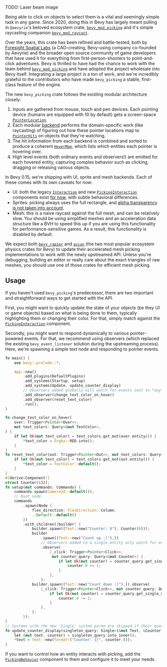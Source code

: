 <!-- Add mesh picking backend and `MeshRayCast` system parameter -->
<!-- https://github.com/bevyengine/bevy/pull/15800 -->

TODO: Laser beam image

Being able to click on objects to select them is a vital and seemingly simple task in any game.
Since 2020, doing this in Bevy has largely meant pulling in `@aevyrie`'s beloved ecosystem crate, [`bevy_mod_picking`] and it's simple raycasting companion [`bevy_mod_raycast`].

Over the years, this crate has been refined and battle-tested, both by [Foresight Spatial Labs] (a CAD-creating, Bevy-using company co-founded by Aevyrie) and
the broader open source community of game developers that have used it for everything from first-person-shooters to point-and-click adventures.
Bevy is thrilled to have had the chance to work with the team behind [`bevy_mod_picking`] and have adopted the project wholesale into Bevy itself.
Integrating a large project is a ton of work, and we're incredibly grateful to the contributors who have made `bevy_picking` a stable, first-class feature of the engine.

The new `bevy_picking` crate follows the existing modular architecture closely:

1. Inputs are gathered from mouse, touch and pen devices. Each pointing device (humans are equipped with 10 by default) gets a screen-space [`PointerLocation`].
2. Each modular [backend] performs the domain-specific work (like raycasting) of figuring out how these pointer locations map to [`PointerHits`] on objects that they're watching.
3. The hit information from each backend is combined and sorted to produce a coherent [`HoverMap`], which lists which entities each pointer is hovering over.
4. High level events (both ordinary events and observers!) are emitted for each hovered entity, capturing complex behavior such as clicking, dragging or releasing various objects.

In Bevy 0.15, we're shipping with UI, sprite and mesh backends. Each of these comes with its own caveats for now:

- UI: both the legacy [`Interaction`] and new [`PickingInteraction`] components exist [for now](https://github.com/bevyengine/bevy/issues/15550), with subtle behavioral differences.
- Sprites: picking always uses the full rectangle, and [alpha transparency is not taken into account](https://github.com/bevyengine/bevy/issues/14929).
- Mesh: this is a naive raycast against the full mesh, and can be relatively slow. You should be using simplified meshes and an acceleration data structure like a BVH to speed this up if you are using this functionality for performance-sensitive games. As a result, this functionality is disabled by default.

We expect both [`bevy_rapier`] and [`avian`] (the two most popular ecosystem physics crates for Bevy) to update their accelerated mesh picking implementations to work with the newly upstreamed API. Unless you're debugging, building an editor or really care about the exact triangles of raw meshes, you should use one of those crates for efficient mesh picking.

## Usage

If you haven't used `bevy_picking`'s predecessor, there are two important and straightforward ways to get started with the API.

First, you might want to quickly update the state of your objects (be they UI or game objects) based on what is being done to them, typically highlighting them or changing their color. For that, simply match against the [`PickingInteraction`] component.

Secondly, you might want to respond dynamically to various pointer-powered events. For that, we recommend using observers (which replaced the existing `bevy_event_listener` solution during the upstreaming process).
Here, we're spawning a simple text node and responding to pointer events.

```rust
fn main() {
    use bevy::prelude::*;

    App::new()
        .add_plugins(DefaultPlugins)
        .add_systems(Startup, setup)
        .add_systems(Update, update_counter_display)
        // Observers added globally will watch for events sent to *any* entity
        .add_observer(change_text_color_on_hover)
        .add_observer(reset_text_color)
        .run();
}

fn change_text_color_on_hover(
    over: Trigger<Pointer<Over>>,
    mut text_colors: Query<&mut TextColor>,
) {
    if let Ok(mut text_color) = text_colors.get_mut(over.entity()) {
        *text_color = Srgba::RED.into();
    }
}
fn reset_text_color(out: Trigger<Pointer<Out>>, mut text_colors: Query<&mut TextColor>) {
    if let Ok(mut text_color) = text_colors.get_mut(out.entity()) {
        *text_color = TextColor::default();
    }
}
#[derive(Component)]
struct Counter(i32);
fn setup(mut commands: Commands) {
    commands.spawn(Camera2d::default());
    // Root node
    commands
        .spawn(Node {
            flex_direction: FlexDirection::Column,
            ..Default::default()
        })
        .with_children(|builder| {
            builder.spawn((Text::new("Counter: 0"), Counter(0)));
            builder
                .spawn((Text::new("Count up :)"),))
                // Observers added to a single entity only watch for events to that specific entity
                .observe(
                    |_click: Trigger<Pointer<Click>>,
                     mut counter_query: Query<&mut Counter>| {
                        if let Ok(mut counter) = counter_query.get_single_mut() {
                            counter.0 += 1;
                        }
                    },
                );
            builder.spawn((Text::new("Count down :("),)).observe(
                |_click: Trigger<Pointer<Click>>, mut counter_query: Query<&mut Counter>| {
                    if let Ok(mut counter) = counter_query.get_single_mut() {
                        counter.0 -= 1;
                    }
                },
            );
        });
}
// Systems with the new `Single` system param are skipped if their query doesn't return exactly one elemnent
fn update_counter_display(singleton_query: Single<(&mut Text, &Counter)>) {
    let (mut text, counter) = singleton_query.into_inner();
    *text = Text::new(format!("Counter: {}", counter.0));
}
```

If you want to control how an entity interacts with picking, add the [`PickingBehavior`] component to them and configure it to meet your needs.

[`bevy_mod_picking`]: https://crates.io/crates/bevy_mod_picking/
[`bevy_mod_raycast`]: https://crates.io/crates/bevy_mod_raycast/
[Foresight Spatial Labs]: https://www.fslabs.ca/
[`PointerLocation`]: https://docs.rs/bevy/0.15.0/bevy/picking/backend/prelude/struct.PointerLocation.html
[backend]: https://docs.rs/bevy/0.15.0/bevy/picking/backend/index.html
[`PointerHits`]: https://docs.rs/bevy/0.15.0/bevy/picking/backend/struct.PointerHits.html
[`HoverMap`]: https://docs.rs/bevy/0.15.0/bevy/picking/focus/struct.HoverMap.html
[`Interaction`]: https://docs.rs/bevy/0.15.0/bevy/prelude/enum.Interaction.html
[`PickingInteraction`]: https://docs.rs/bevy/0.15.0/bevy/picking/focus/enum.PickingInteraction.html
[`bevy_rapier`]: https://crates.io/crates/bevy_rapier3d
[`avian`]: https://crates.io/crates/avian3d
[`PickingBehavior`]: https://docs.rs/bevy/0.15.0/bevy/picking/struct.PickingBehavior.html
